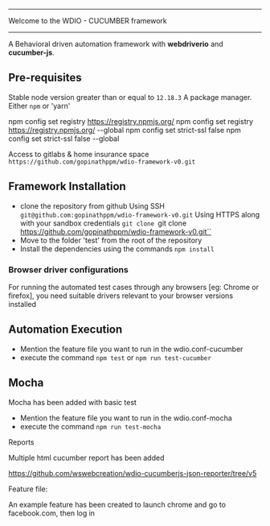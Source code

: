 **********************************************************************************************************
Welcome to the WDIO - CUCUMBER framework
**********************************************************************************************************

A Behavioral driven automation framework with **webdriverio** and **cucumber-js**.


## Pre-requisites
Stable node version greater than or equal to `12.18.3`
A package manager. Either `npm` or 'yarn'


npm config set registry https://registry.npmjs.org/
npm config set registry https://registry.npmjs.org/ --global
npm config set strict-ssl false
npm config set strict-ssl false --global

Access to gitlabs & home insurance space `https://github.com/gopinathppm/wdio-framework-v0.git`

## Framework Installation
* clone the repository from github
    Using SSH
        `git@github.com:gopinathppm/wdio-framework-v0.git`
    Using HTTPS along with your sandbox credentials
        `git clone `git clone https://github.com/gopinathppm/wdio-framework-v0.git``
* Move to the folder 'test' from the root of the repository
* Install the dependencies using the commands `npm install`

### Browser driver configurations
For running the automated test cases through any browsers [eg: Chrome or firefox], you need suitable drivers relevant to your browser versions installed

## Automation Execution

* Mention the feature file you want to run in the wdio.conf-cucumber
* execute the command  `npm test` or `npm run test-cucumber`

## Mocha

Mocha has been added with basic test

* Mention the feature file you want to run in the wdio.conf-mocha
* execute the command  `npm run test-mocha`

Reports

Multiple html cucumber report has been added

https://github.com/wswebcreation/wdio-cucumberjs-json-reporter/tree/v5

Feature file:

An example feature has been created to launch chrome and go to facebook.com, then log in
